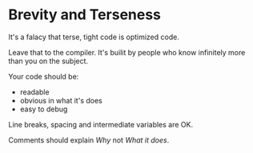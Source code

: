 # Brevity and Terseness

It's a falacy that terse, tight code is optimized code.

Leave that to the compiler.  It's builit by people who know infinitely more than you on the subject.

Your code should be:

 - readable
 - obvious in what it's does
 - easy to debug
  
 Line breaks, spacing and intermediate variables are OK.

 Comments should explain *Why* not *What it does*.

